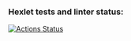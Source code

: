 ### Hexlet tests and linter status:
[![Actions Status](https://github.com/Absaidov/java-project-61/workflows/hexlet-check/badge.svg)](https://github.com/Absaidov/java-project-61/actions)